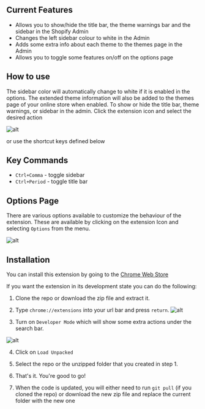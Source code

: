 ## Current Features
- Allows you to show/hide the title bar, the theme warnings bar and the sidebar in the Shopify Admin
- Changes the left sidebar colour to white in the Admin
- Adds some extra info about each theme to the themes page in the Admin
- Allows you to toggle some features on/off on the options page

## How to use
The sidebar color will automatically change to white if it is enabled in the options.
The extended theme information will also be added to the themes page of your online store when enabled.
To show or hide the title bar, theme warnings, or sidebar in the admin. Click the extension icon and select the desired action

![alt](https://screenshot.click/Screen_Shot_2017-06-15_at_9.47.32_AM.jpg)

or use the shortcut keys defined below

## Key Commands
- `Ctrl+Comma` - toggle sidebar
- `Ctrl+Period` - toggle title bar

## Options Page
There are various options available to customize the behaviour of the extension. These are available by clicking on the extension Icon and selecting `Options` from the menu.

![alt](https://screenshot.click/14-29-82n62-ag9mi.jpg)

## Installation

You can install this extension by going to the [Chrome Web Store](https://chrome.google.com/webstore/detail/shopify-tools/jgckodnbkdaknlpmehmpjahpnielmnea)

If you want the extension in its development state you can do the following:

1. Clone the repo or download the zip file and extract it.

2. Type `chrome://extensions` into your url bar and press `return`. ![alt](https://screenshot.click/10-55-pcupg-60pvl.jpg)

3. Turn on `Developer Mode` which will show some extra actions under the search bar.

![alt](https://screenshot.click/10-56-783gj-vm91g.jpg)

4. Click on `Load Unpacked`

5. Select the repo or the unzipped folder that you created in step 1.

6. That's it. You're good to go! 

7. When the code is updated, you will either need to run `git pull` (if you cloned the repo) or download the new zip file and replace the current folder with the new one
